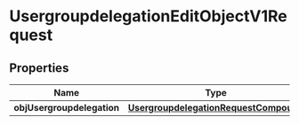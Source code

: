 

# UsergroupdelegationEditObjectV1Request

## Properties

Name | Type | Description | Notes
------------ | ------------- | ------------- | -------------
**objUsergroupdelegation** | [**UsergroupdelegationRequestCompound**](UsergroupdelegationRequestCompound.md) |  | 




